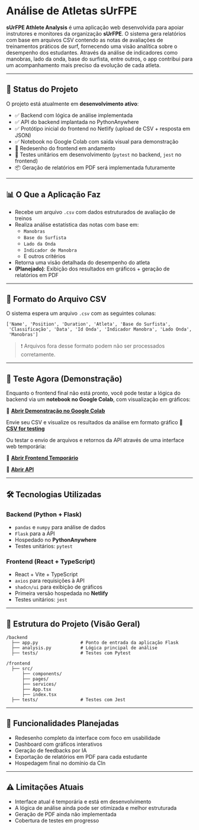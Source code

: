 # Análise de Atletas sUrFPE

**sUrFPE Athlete Analysis** é uma aplicação web desenvolvida para apoiar instrutores e monitores da organização **sUrFPE**. O sistema gera relatórios com base em arquivos CSV contendo as notas de avaliações de treinamentos práticos de surf, fornecendo uma visão analítica sobre o desempenho dos estudantes. Através da análise de indicadores como manobras, lado da onda, base do surfista, entre outros, o app contribui para um acompanhamento mais preciso da evolução de cada atleta.

---

## 🚀 Status do Projeto

O projeto está atualmente em **desenvolvimento ativo**:

- ✅ Backend com lógica de análise implementada
- ✅ API do backend implantada no PythonAnywhere
- ✅ Protótipo inicial do frontend no Netlify (upload de CSV + resposta em JSON)
- ✅ Notebook no Google Colab com saída visual para demonstração
- 🔄 Redesenho do frontend em andamento
- 🧪 Testes unitários em desenvolvimento (`pytest` no backend, `jest` no frontend)
- 📦 Geração de relatórios em PDF será implementada futuramente

---

## 📊 O Que a Aplicação Faz

- Recebe um arquivo `.csv` com dados estruturados de avaliação de treinos
- Realiza análise estatística das notas com base em:
  - `Manobras`
  - `Base do Surfista`
  - `Lado da Onda`
  - `Indicador de Manobra`
  - E outros critérios
- Retorna uma visão detalhada do desempenho do atleta
- **(Planejado)**: Exibição dos resultados em gráficos + geração de relatórios em PDF

---

## 📂 Formato do Arquivo CSV

O sistema espera um arquivo `.csv` com as seguintes colunas:

```
['Name', 'Position', 'Duration', 'Atleta', 'Base do Surfista',
 'Classificação', 'Data', 'Id Onda', 'Indicador Manobra', 'Lado Onda',
 'Manobras']
```

> ❗ Arquivos fora desse formato podem não ser processados corretamente.

---

## 🧪 Teste Agora (Demonstração)

Enquanto o frontend final não está pronto, você pode testar a lógica do backend via um **notebook no Google Colab**, com visualização em gráficos:

🔗 **[Abrir Demonstração no Google Colab](https://colab.research.google.com/drive/11RRetspBUfZcAM0Vt_AFy-9a-7IeHD8B?usp=sharing)**  

Envie seu CSV e visualize os resultados da análise em formato gráfico 📁 **[CSV for testing](test-data/data.csv)** 

Ou testar o envio de arquivos e retornos da API através de uma interface web temporária:

🔗 **[Abrir Frontend Temporário](https://elegant-naiad-6a2f2d.netlify.app/)** 

🔗 **[Abrir API](https://meom.pythonanywhere.com/)** 

---

## 🛠 Tecnologias Utilizadas

### Backend (Python + Flask)
- `pandas` e `numpy` para análise de dados
- `Flask` para a API
- Hospedado no **PythonAnywhere**
- Testes unitários: `pytest`

### Frontend (React + TypeScript)
- React + Vite + TypeScript
- `axios` para requisições à API
- `shadcn/ui` para exibição de gráficos
- Primeira versão hospedada no **Netlify**
- Testes unitários: `jest`

---

## 📁 Estrutura do Projeto (Visão Geral)

```
/backend
  ├── app.py                # Ponto de entrada da aplicação Flask
  ├── analysis.py           # Lógica principal de análise
  ├── tests/                # Testes com Pytest

/frontend
  ├── src/
      ├── components/
      ├── pages/
      ├── services/
      ├── App.tsx
      ├── index.tsx
  ├── tests/                # Testes com Jest
```

---

## 📌 Funcionalidades Planejadas

- Redesenho completo da interface com foco em usabilidade
- Dashboard com gráficos interativos
- Geração de feedbacks por IA
- Exportação de relatórios em PDF para cada estudante
- Hospedagem final no domínio da CIn

---

## ⚠️ Limitações Atuais

- Interface atual é temporária e está em desenvolvimento
- A lógica de análise ainda pode ser otimizada e melhor estruturada
- Geração de PDF ainda não implementada
- Cobertura de testes em progresso
